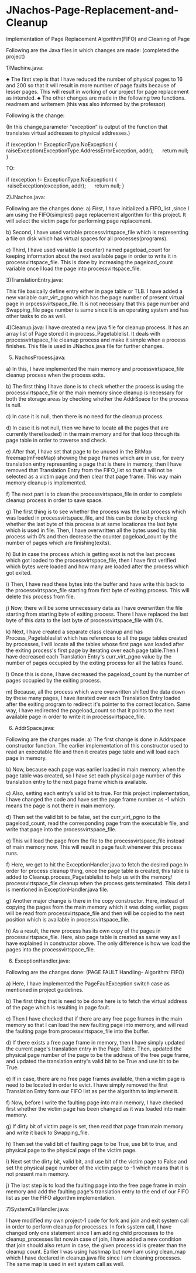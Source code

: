 # JNachos-Page-Replacement-and-Cleanup
Implementation of Page Replacement Algorithm(FIFO) and Cleaning of Page

Following are the Java files in which changes are made:
(completed the project)

1)Machine.java:

♣	The first step is that I have reduced the number of physical pages to 16 and 200 so that it will result in more number of page faults because of lesser pages. This will result in working of our project for page replacement as intended. 
♣	The other changes are made in the following two functions.
readmem and writemem
(this was also informed by the professor)
	
Following is the change:

(In this change,parameter  “exception” is output of the function that translates virtual addresses to physical addresses.)

if (exception != ExceptionType.NoException)
 {
  raiseException(ExceptionType.AddressErrorException, addr);
     return null;
 }

TO:

if (exception != ExceptionType.NoException) 
 {
     raiseException(exception, addr);
     return null; 
}

2)JNachos.java:

Following are the changes done:
a)	First, I have initialized a FIFO_list ,since I am using the FIFO(simplest) page replacement algorithm for this project. 
It will select the victim page for performing page replacement.

b)	Second, I have used variable processvirtspace_file which is representing a file on disk which has virtual spaces for all processes(programs).

c)	Third, I have used variable (a counter) named pageload_count for keeping information about the next available page in order to write it in processvirtspace_file. This is done by increasing the pageload_count variable once I load the page into processvirtspace_file.

3)TranslationEntry.java:

This file basically define entry either in page table or TLB. I have added a new variable curr_virt_pgno which has the page number of present virtual page in prpcessvirtspace_file. It is not necessary that this page number and Swapping_file page number is same since it is an operating system and has other tasks to do as well. 

4)Cleanup.java:
I have created a new java file for cleanup process. It has an array list  of Page stored it in process_Pagetablelist. It deals with prpcessvirtspace_file cleanup process and make it simple when a process finishes. This file is used in JNachos.java file for further changes.

5) NachosProcess.java:

a)	In this, I have implemented the main memory and processvirtspace_file cleanup process when the process exits. 

b)	The first thing I have done is to check whether the process is using the processvirtspace_file or the main memory since cleanup is necessary for both the storage areas by checking whether the AddrSpace for the process is null. 

c)	In case it is null, then there is no need for the cleanup process. 

d)	In case it is not null, then we have to locate all the pages that are currently there(loaded) in the main memory and for that loop through its page table in order to traverse and check. 

e)	After that, I have set that page to be unused in the BitMap freemap(mFreeMap) showing the page frames which are in use, for every translation entry representing a page that is there in memory, then I have removed that Translation Entry from the FIFO_list so that it will not  be selected as a victim page and then clear that page frame. This way main memory cleanup is implemented.

f)	The next part is to clean the processvirtspace_file in order to complete cleanup process in order to save space.

g)	The first thing is to see whether the process was the last process which was loaded in processvirtspace_file, and this can be done by checking whether the last byte of this process is at same locationas the last byte which is used in file. Then, I have overwritten all the bytes used by this process with 0’s and then decrease the counter pageload_count by the number of pages which are finishing(exits).

h)	But in case the process which is getting exot is not the last procees which got loaded to the processvirtspace_file, then  I have first verified which bytes were loaded and how many are loaded after the process which got exited.

i)	Then, I have read these bytes into the buffer and have write this back to the processvirtspace_file starting from first byte of exiting process. This will delete this process from file.

j)	Now, there will be some unnecessary data as I have overwritten the file starting from starting byte of exiting process. There I have replaced the last byte of this data to the last byte of processvirtspace_file with 0’s.

k)	Next, I have created a separate class cleanup and has Process_Pagetableslist which has references to all the page tables created by processes, I will locate  all the tables whose first page was loaded after the exiting process's first page by  iterating over each page table.Then I have decreased  each Translation Entry's curr_virt_pgno value by the number of pages occupied by the exiting process for all the tables found.

l)	Once this is done, I have decreased the pageload_count by the number of pages occupied by the exiting process. 

m)	Because, all the process which were overwritten shifted the data down by these many pages, I have iterated over each Translation Entry loaded after the exiting program to redirect it's pointer to the correct location. Same way, I have redirected the pageload_count so that it points to the next available page in order to write it in processvirtspace_file.

6) AddrSpace.java:

Following are the changes made:
a)	The first change is done in Addrspace constructor function. The earlier implementation of this constructor used to read an executable file and then it creates page table and will load each page in memory.

b)	Now, because each page was earlier loaded in main memory, when the page table was created, so I have set each physical page number of this translation entry to the next page frame which is available.

c)	Also, setting each entry’s valid bit to true. For this project implementation, I have changed the code and have set the page frame number as -1 which means the page is not there in main memory.

d)	Then set the valid bit to be false, set the curr_virt_pgno to the pageload_count, read the corresponding page from the executable file, and write that page into the processvirtspace_file.

e)	This will load the page from the file to the processvirtspace_file instead of main memory now. This will result in page fault whenever this process runs.

f)	Here, we get to hit the ExceptionHandler.java to fetch the desired page.In order for process cleanup thing, once the page table is created, this table is added to Cleanup.process_Pagetablelist  to help us with the memory/ processvirtspace_file cleanup when the process gets terminated. This detail is mentioned in ExceptionHandler.java file.

g)	Another major change is there in the copy constructor. Here, instead of copying the pages from the main memory which it was doing earlier, pages will be read from processvirtspace_file and then will be copied to the next position which is available in processvirtspace_file.

h)	As a result, the new process has its own copy of the pages in processvirtspace_file. Here, also page table is created as same way as I have explained in constructor above. The only difference is how we load the pages into the processvirtspace_file.

6) ExceptionHandler.java:

Following are the changes done:  (PAGE FAULT Handling- Algorithm: FIFO)

a)	Here, I have implemented the PageFaultException switch case as mentioned in project guidelines. 

b)	The first thing that is need to be done here is to fetch the virtual address of the page which is resulting in page fault.

c)	Then I have checked that if there are any free page frames in the main memory so that I can load the new faulting page into memory, and will read the faulting page from processvirtspace_file into the buffer.

d)	If there exists a free page frame in memory, then I have simply updated the current page's translation entry in the Page Table. Then, updated the physical page number of the page to be the address of the free page frame, and updated the translation entry's valid bit to be True and use bit to be True. 

e)	If in case, there are no free page frames available, then a victim page is need to be located in order to evict. I have simply removed the first Translation Entry form our FIFO list as per the algorithm to implement it.

f)	Now, before I write the faulting page into main memory, I have checked first whether the victim page has been changed as it was loaded into main memory.

g)	If dirty bit of victim page is set, then read that page from main memory and write it back to Swapping_file.

h)	Then set the valid bit of faulting page to be True, use bit to true, and physical page to the physical page of the victim page. 

i)	Next set the dirty bit, valid bit, and use bit of the victim page to False and set the physical page number of the victim page to -1 which means that it is not present main memory.

j)	The last step is to load the faulting page into the free page frame in main memory and add the faulting page's translation entry to the end of our FIFO list as per the FIFO algorithm implementation.

7)SystemCallHandler.java:

I have modified my own project-1 code for fork and join and exit system call in order to perform cleanup for processes. In fork system call, I have changed only one statement since I am adding child processes to the cleanup_processes list now.in case of join, I have added a new condition that join should also return in case, the given process id is greater than the cleanup count. Earlier I was using hashmap but now I am using clean_map which I have declared in cleanup.java file since I am cleaning processes. The same map is used in exit system call as well.

